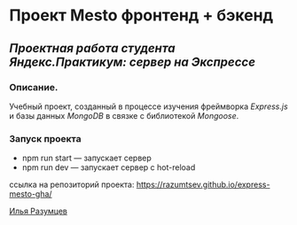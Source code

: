 # Проект Mesto фронтенд + бэкенд

## _Проектная работа студента Яндекс.Практикум: сервер на Экспрессе_

### Описание.
Учебный проект, созданный в процессе изучения фреймворка _Express.js_ и базы данных _MongoDB_ в связке с библиотекой _Mongoose_.

### Запуск проекта
- npm run start — запускает сервер
- npm run dev — запускает сервер с hot-reload

ссылка на репозиторий проекта: https://razumtsev.github.io/express-mesto-gha/

[Илья Разумцев](mailto:razumtsev.il@yandex.ru)
